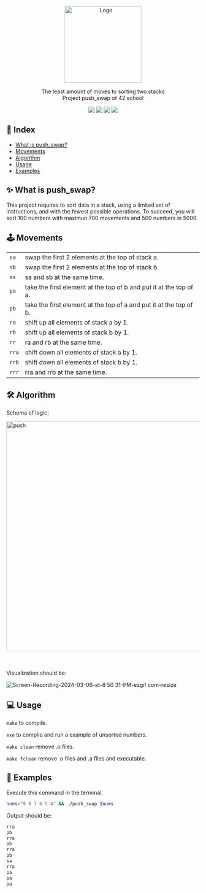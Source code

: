 <p align="center">
  <a>
    <img src="https://upload.wikimedia.org/wikipedia/commons/thumb/8/8d/42_Logo.svg/1200px-42_Logo.svg.png" alt="Logo" width="200" height="200">
  </a>

  <p align="center">
    The least amount of moves to sorting two stacks<br>
    Project push_swap of 42 school
    <br />
	</p>
</p>

<p align="center">
  <img src="https://img.shields.io/badge/Makefile-8A2BE2">
  <img src="https://img.shields.io/badge/C-4682B4">
  <img src="https://img.shields.io/badge/Shell-2E8B57">
  <img src="https://img.shields.io/badge/Gcc-00FF00">
  
</p>

## &#x1F4CC; Index 
- [What is push\_swap?](#-what-is-push_swap)
- [Movements](#-movements)
- [Algorithm](#-algorithm)
- [Usage](#-usage)
- [Examples](#-examples)

## &#x2728; What is push_swap?

This project requires to sort data in a stack, using a limited set of instructions, and with the fewest possible operations. To succeed, you will sort 100 numbers with maximun 700 movements and 500 numbers in 5000.
			
## 🕹 Movements

| | |
|---|---|
|`sa`| swap the first 2 elements at the top of stack a.|
|`sb`|  swap the first 2 elements at the top of stack b.|
|`ss`| sa and sb at the same time.|
|`pa`| take the first element at the top of b and put it at the top of a. |
|`pb`| take the first element at the top of a and put it at the top of b. |
|`ra`| shift up all elements of stack a by 1. |
|`rb`| shift up all elements of stack b by 1. |
|`rr`| ra and rb at the same time. |
|`rra`| shift down all elements of stack a by 1. |
|`rrb`|shift down all elements of stack b by 1. |
|`rrr`|rra and rrb at the same time. |

## &#x1F6E0; Algorithm

Schema of logic:


<img src="https://github.com/vcereced/push_swap/assets/120835200/8eacd016-1c5c-4ab6-a111-9ebf4c27ce3d" alt="push" width="600">


<br /><br />
Visualization should be:


![Screen-Recording-2024-03-06-at-8 50 31-PM-ezgif com-resize](https://github.com/vcereced/push_swap/assets/120835200/a3e789b9-3a6f-49b6-ac31-58482bc2d87c)


## &#x1F4BB; Usage

`make` to compile.

`exe` to compile and run a example of unsorted numbers.

`make clean` remove .o files.

`make fclean` remove .o files and .a files and executable.

## &#x1F4D6; Examples

Execute this command in the terminal.

```bash
nums="9 8 7 6 5 4" && ./push_swap $nums 
```
Output should be:

```bash
rra
pb
rra
pb
rra
pb
sa
rra
pa
pa
pa
```


